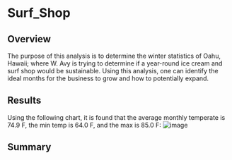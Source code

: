 # Surf_Shop
## Overview
The purpose of this analysis is to determine the winter statistics of Oahu, Hawaii; where W. Avy is trying to determine if a year-round ice cream and surf shop would be sustainable. Using this analysis, one can identify the ideal months for the business to grow and how to potentially expand.
## Results
Using the following chart, it is found that the average monthly temperate is 74.9 F, the min temp is 64.0 F, and the max is 85.0 F:
![image]()
## Summary
